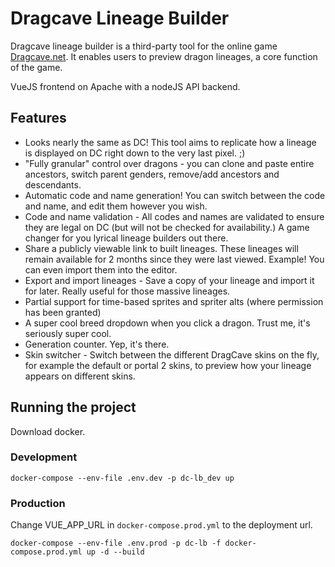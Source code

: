 # Dragcave Lineage Builder
Dragcave lineage builder is a third-party tool for the online game [Dragcave.net](https://dragcave.net/). It enables users to preview dragon lineages, a core function of the game.

VueJS frontend on Apache with a nodeJS API backend.

## Features
- Looks nearly the same as DC! This tool aims to replicate how a lineage is displayed on DC right down to the very last pixel. ;) 
- "Fully granular" control over dragons - you can clone and paste entire ancestors, switch parent genders, remove/add ancestors and descendants.
- Automatic code and name generation! You can switch between the code and name, and edit them however you wish.
- Code and name validation - All codes and names are validated to ensure they are legal on DC (but will not be checked for availability.) A game changer for you lyrical lineage builders out there.
- Share a publicly viewable link to built lineages. These lineages will remain available for 2 months since they were last viewed. Example! You can even import them into the editor.
- Export and import lineages - Save a copy of your lineage and import it for later. Really useful for those massive lineages.
- Partial support for time-based sprites and spriter alts (where permission has been granted)
- A super cool breed dropdown when you click a dragon. Trust me, it's seriously super cool.
- Generation counter. Yep, it's there.
- Skin switcher - Switch between the different DragCave skins on the fly, for example the default or portal 2 skins, to preview how your lineage appears on different skins.

## Running the project
Download docker.

### Development
```docker-compose --env-file .env.dev -p dc-lb_dev up```

### Production
Change VUE_APP_URL in `docker-compose.prod.yml` to the deployment url.

```docker-compose --env-file .env.prod -p dc-lb -f docker-compose.prod.yml up -d --build```